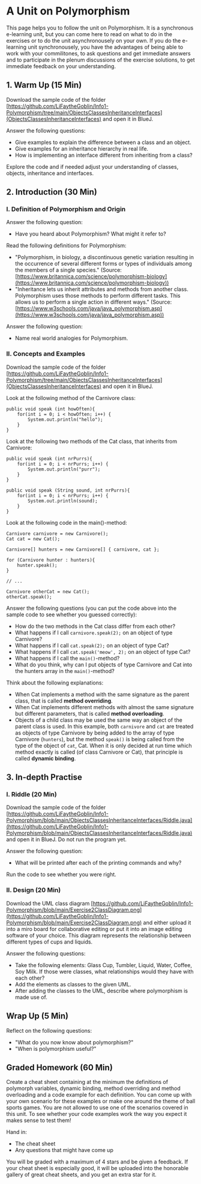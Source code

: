 # A Unit on Polymorphism

This page helps you to follow the unit on Polymorphism. It is a synchronous e-learning unit, but you can come here to read on what to do in the exercises or to do the unit asynchronousely on your own. If you do the e-learning unit synchronousely, you have the advantages of being able to work with your commilitones, to ask questions and get immediate answers and to participate in the plenum discussions of the exercise solutions, to get immediate feedback on your understanding.

## 1. Warm Up (15 Min)

Download the sample code of the folder [https://github.com/LiFaytheGoblin/Info1-Polymorphism/tree/main/ObjectsClassesInheritanceInterfaces](ObjectsClassesInheritanceInterfaces) and open it in BlueJ.

Answer the following questions:
* Give examples to explain the difference between a class and an object.
* Give examples for an inheritance hierarchy in real life.
* How is implementing an interface different from inheriting from a class?

 Explore the code and if needed adjust your understanding of classes, objects, inheritance and interfaces.

## 2. Introduction (30 Min)

### I. Definition of Polymorphism and Origin

Answer the following question:
* Have you heard about Polymorphism? What might it refer to?

Read the following definitions for Polymorphism:
* "Polymorphism, in biology, a discontinuous genetic variation resulting in the occurrence of several different forms or types of individuals among the members of a single species." (Source: [https://www.britannica.com/science/polymorphism-biology](https://www.britannica.com/science/polymorphism-biology))
* "Inheritance lets us inherit attributes and methods from another class. Polymorphism uses those methods to perform different tasks. This allows us to perform a single action in different ways." (Source: [https://www.w3schools.com/java/java_polymorphism.asp](https://www.w3schools.com/java/java_polymorphism.asp))

Answer the following question:
* Name real world analogies for Polymorphism.

### II. Concepts and Examples

Download the sample code of the folder [https://github.com/LiFaytheGoblin/Info1-Polymorphism/tree/main/ObjectsClassesInheritanceInterfaces](ObjectsClassesInheritanceInterfaces) and open it in BlueJ.

Look at the following method of the Carnivore class:
```
public void speak (int howOften){
    for(int i = 0; i < howOften; i++) {
        System.out.println("hello");
    }
}
```

Look at the following two methods of the Cat class, that inherits from Carnivore:
```
public void speak (int nrPurrs){
    for(int i = 0; i < nrPurrs; i++) {
        System.out.println("purr");
    }
}

public void speak (String sound, int nrPurrs){
    for(int i = 0; i < nrPurrs; i++) {
        System.out.println(sound);
    }
}
```

Look at the following code in the main()-method: 
```
Carnivore carnivore = new Carnivore();
Cat cat = new Cat();

Carnivore[] hunters = new Carnivore[] { carnivore, cat };

for (Carnivore hunter : hunters){ 
    hunter.speak(); 
}

// ...

Carnivore otherCat = new Cat();
otherCat.speak();
```

Answer the following questions (you can put the code above into the sample code to see whether you guessed correctly):
* How do the two methods in the Cat class differ from each other?
* What happens if I call `carnivore.speak(2);` on an object of type Carnivore?
* What happens if I call `cat.speak(2);` on an object of type Cat?
* What happens if I call `cat.speak('meow', 2);` on an object of type Cat?
* What happens if I call the `main()`-method?
* What do you think, why can I put objects of type Carnivore and Cat into the hunters array in the `main()`-method?

Think about the following explanations:
* When Cat implements a method with the same signature as the parent class, that is called **method overriding**.
* When Cat implements different methods with almost the same signature but different parameters, that is called **method overloading**.
* Objects of a child class may be used the same way an object of the parent class is used. In this example, both `carnivore` and `cat` are treated as objects of type Carnivore by being added to the array of type Carnivore (`hunters`), but the method `speak()` is being called from the type of the object of `cat`, Cat. When it is only decided at run time which method exactly is called (of class Carnivore or Cat), that principle is called **dynamic binding**.

## 3. In-depth Practise

### I. Riddle (20 Min)

Download the sample code of the folder [https://github.com/LiFaytheGoblin/Info1-Polymorphism/blob/main/ObjectsClassesInheritanceInterfaces/Riddle.java](https://github.com/LiFaytheGoblin/Info1-Polymorphism/blob/main/ObjectsClassesInheritanceInterfaces/Riddle.java) and open it in BlueJ. Do not run the program yet. 

Answer the following question:
* What will be printed after each of the printing commands and why?

Run the code to see whether you were right.

### II. Design (20 Min)

Download the UML class diagram [https://github.com/LiFaytheGoblin/Info1-Polymorphism/blob/main/Exercise2ClassDiagram.png](https://github.com/LiFaytheGoblin/Info1-Polymorphism/blob/main/Exercise2ClassDiagram.png) and either upload it into a miro board for collaborative editing or put it into an image editing software of your choice. This diagram represents the relationship between different types of cups and liquids.

Answer the following questions:
* Take the following elements: Glass Cup, Tumbler, Liquid, Water, Coffee, Soy Milk. If those were classes, what relationships would they have with each other?
* Add the elements as classes to the given UML.
* After adding the classes to the UML, describe where polymorphism is made use of.

## Wrap Up (5 Min)

Reflect on the following questions:
* "What do you now know about polymorphism?"
* "When is polymorphism useful?"

## Graded Homework (60 Min)

Create a cheat sheet containing at the minimum the definitions of polymorph variables, dynamic binding, method overriding and method overloading and a code example for each definition. You can come up with your own scenario for these examples or make one around the theme of ball sports games. You are not allowed to use one of the scenarios covered in this unit. To see whether your code examples work the way you expect it makes sense to test them!

Hand in:
* The cheat sheet
* Any questions that might have come up

You will be graded with a maximum of 4 stars and be given a feedback. If your cheat sheet is especially good, it will be uploaded into the honorable gallery of great cheat sheets, and you get an extra star for it.

